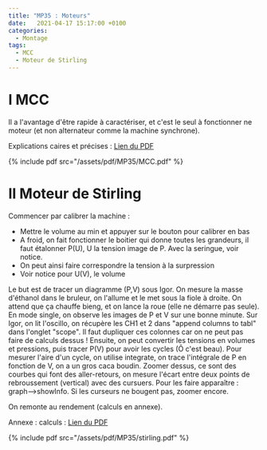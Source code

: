 ```yaml
---
title: "MP35 : Moteurs"
date:   2021-04-17 15:17:00 +0100
categories:
  - Montage
tags:
  - MCC
  - Moteur de Stirling
---
```

# I MCC
Il a l'avantage d'être rapide à caractériser, et c'est le seul à fonctionner ne moteur (et non alternateur comme la machine synchrone).

Explications caires et précises : [Lien du PDF](/assets/pdf/MP35/MCC.pdf)

{% include pdf src="/assets/pdf/MP35/MCC.pdf" %}

# II Moteur de Stirling

Commencer par calibrer la machine : 
- Mettre le volume au min et appuyer sur le bouton pour calibrer en bas
- A froid, on fait fonctionner le boitier qui donne toutes les grandeurs, il faut étalonner P(U), U la tension image de P. Avec la seringue, voir notice.
- On peut ainsi faire correspondre la tension à la surpression
- Voir notice pour U(V), le volume

Le but est de tracer un diagramme (P,V) sous Igor. On mesure la masse d'éthanol dans le bruleur, on l'allume et le met sous la fiole à droite. On attend que ça chauffe bieng, et on lance la roue (elle ne démarre pas seule). En mode single, on observe les images de P et V sur une bonne minute. Sur Igor, on lit l'oscillo, on récupère les CH1 et 2 dans "append columns to tabl" dans l'onglet "scope". Il faut dupliquer ces colonnes car on ne peut pas faire de calculs dessus ! Ensuite, on peut convertir les tensions en volumes et pressions, puis tracer P(V) pour avoir les cycles (Ô c'est beau). Pour mesurer l'aire d'un cycle, on utilise integrate, on trace l'intégrale de P en fonction de V, on a un gros caca boudin. Zoomer dessus, ce sont des courbes qui font des aller-retours, on mesure l'écart entre deux points de rebroussement (vertical) avec des cursuers. Pour les faire apparaître : graph-->showInfo. Si les curseurs ne bougent pas, zoomer encore.

On remonte au rendement (calculs en annexe).

Annexe : calculs : [Lien du PDF](/assets/pdf/MP35/stirling.pdf)

{% include pdf src="/assets/pdf/MP35/stirling.pdf" %}
